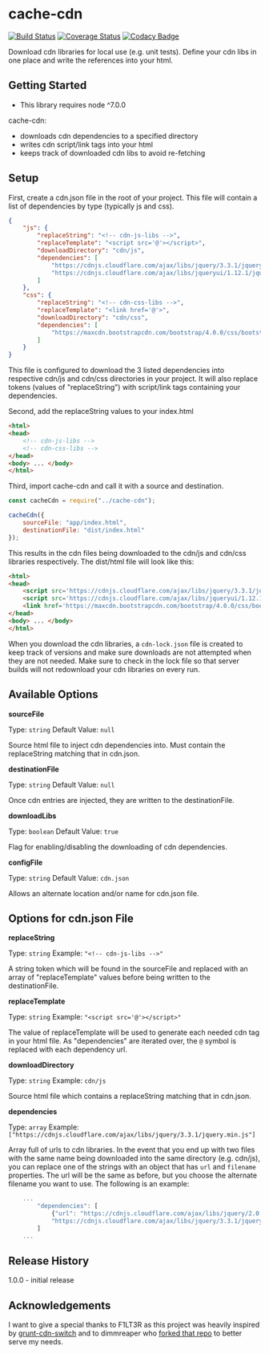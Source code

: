# cache-cdn

[![Build Status](https://travis-ci.org/cmplank/cache-cdn.svg?branch=master)](https://travis-ci.org/cmplank/cache-cdn)
[![Coverage Status](https://coveralls.io/repos/github/cmplank/cache-cdn/badge.svg?branch=master)](https://coveralls.io/github/cmplank/cache-cdn?branch=master)
[![Codacy Badge](https://api.codacy.com/project/badge/Grade/78430de6c5614086b481693f14de3206)](https://www.codacy.com/app/cmplank/cache-cdn?utm_source=github.com&amp;utm_medium=referral&amp;utm_content=cmplank/cache-cdn&amp;utm_campaign=Badge_Grade)

Download cdn libraries for local use (e.g. unit tests). Define your cdn libs in one place and write the references into your html.

## Getting Started

- This library requires node ^7.0.0

cache-cdn:
- downloads cdn dependencies to a specified directory
- writes cdn script/link tags into your html
- keeps track of downloaded cdn libs to avoid re-fetching

## Setup

First, create a cdn.json file in the root of your project. This file will contain a list of dependencies by type (typically js and css). 

```json
{
    "js": {
        "replaceString": "<!-- cdn-js-libs -->",
        "replaceTemplate": "<script src='@'></script>",
        "downloadDirectory": "cdn/js",
        "dependencies": [
            "https://cdnjs.cloudflare.com/ajax/libs/jquery/3.3.1/jquery.min.js",
            "https://cdnjs.cloudflare.com/ajax/libs/jqueryui/1.12.1/jquery-ui.min.js"
        ]
    },
    "css": {
        "replaceString": "<!-- cdn-css-libs -->",
        "replaceTemplate": "<link href='@'>",
        "downloadDirectory": "cdn/css",
        "dependencies": [
            "https://maxcdn.bootstrapcdn.com/bootstrap/4.0.0/css/bootstrap.min.css"
        ]
    }
}
```

This file is configured to download the 3 listed dependencies into respective cdn/js and cdn/css directories in your project. It will also replace tokens (values of "replaceString") with script/link tags containing your dependencies.

Second, add the replaceString values to your index.html

```html
<html>
<head>
    <!-- cdn-js-libs -->
    <!-- cdn-css-libs -->
</head>
<body> ... </body>
</html>
```

Third, import cache-cdn and call it with a source and destination.

```javascript
const cacheCdn = require("../cache-cdn");

cacheCdn({
    sourceFile: "app/index.html",
    destinationFile: "dist/index.html"
});
```

This results in the cdn files being downloaded to the cdn/js and cdn/css libraries respectively. The dist/html file will look like this:

```html
<html>
<head>
    <script src='https://cdnjs.cloudflare.com/ajax/libs/jquery/3.3.1/jquery.min.js'></script>
    <script src='https://cdnjs.cloudflare.com/ajax/libs/jqueryui/1.12.1/jquery-ui.min.js'></script>
    <link href='https://maxcdn.bootstrapcdn.com/bootstrap/4.0.0/css/bootstrap.min.css'>
</head>
<body> ... </body>
</html>
```

When you download the cdn libraries, a `cdn-lock.json` file is created to keep track of versions and make sure downloads are not attempted when they are not needed. Make sure to check in the lock file so that server builds will not redownload your cdn libraries on every run.


## Available Options

**sourceFile**

Type: `string` Default Value: `null`

Source html file to inject cdn dependencies into. Must contain the replaceString matching that in cdn.json.

**destinationFile**

Type: `string` Default Value: `null`

Once cdn entries are injected, they are written to the destinationFile.

**downloadLibs**

Type: `boolean` Default Value: `true`

Flag for enabling/disabling the downloading of cdn dependencies.

**configFile**

Type: `string` Default Value: `cdn.json`

Allows an alternate location and/or name for cdn.json file.





## Options for cdn.json File

**replaceString**

Type: `string` Example: `"<!-- cdn-js-libs -->"`

A string token which will be found in the sourceFile and replaced with an array of "replaceTemplate" values before being written to the destinationFile.

**replaceTemplate**

Type: `string` Example: `"<script src='@'></script>"`

The value of replaceTemplate will be used to generate each needed cdn tag in your html file. As "dependencies" are iterated over, the `@` symbol is replaced with each dependency url.

**downloadDirectory**

Type: `string` Example: `cdn/js`

Source html file which contains a replaceString matching that in cdn.json.

**dependencies**

Type: `array` Example: `["https://cdnjs.cloudflare.com/ajax/libs/jquery/3.3.1/jquery.min.js"]`

Array full of urls to cdn libraries. In the event that you end up with two files with the same name being downloaded into the same directory (e.g. cdn/js), you can replace one of the strings with an object that has `url` and `filename` properties. The url will be the same as before, but you choose the alternate filename you want to use. The following is an example:

```javascript
    ...
        "dependencies": [
            {"url": "https://cdnjs.cloudflare.com/ajax/libs/jquery/2.0.0/jquery.min.js", "filename": "jquery2.min.js"},
            "https://cdnjs.cloudflare.com/ajax/libs/jquery/3.3.1/jquery.min.js"
        ]
    ...
```


## Release History

1.0.0 - initial release


## Acknowledgements

I want to give a special thanks to F1LT3R as this project was heavily inspired by [grunt-cdn-switch](https://github.com/F1LT3R/grunt-cdn-switch) and to dimmreaper who [forked that repo](https://github.com/dimmreaper/grunt-cdn-switch) to better serve my needs.